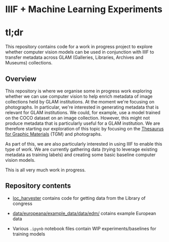 # IIIF + Machine Learning Experiments 

# tl;dr
This repository contains code for a work in progress project to explore whether computer vision models can be used in conjunction with IIIF to transfer metadata across GLAM (Galleries, Libraries, Archives and Museums) collections. 


## Overview
This repository is where we organise some in progress work exploring whether we can use computer vision to help enrich metadata of image collections held by GLAM institutions. At the moment we're focusing on photographs. In particular, we're interested in generating metadata that is relevant for GLAM institutions. We could, for example, use a model trained on the COCO dataset on an image collection. However, this might not produce metadata that is particularly useful for a GLAM institution. We are therefore starting our exploration of this topic by focusing on the [Thesaurus for Graphic Materials](https://www.loc.gov/rr/print/tgm1/) (TGM) and photographs.  

As part of this, we are also particularly interested in using IIIF  to enable this type of work. We are currently gathering data (trying to leverage existing metadata as training labels) and creating some basic baseline computer vision models. 

This is all very much work in progress. 

## Repository contents 

- [loc_harvester](loc_harvester) contains code for getting data from the Library of congress 

- [data/europeana/example_data/data/edm/](data/europeana/example_data/data/edm/) cotains example European data

- Various `.ipynb` notebook files contain WIP experiments/baselines for training models 
